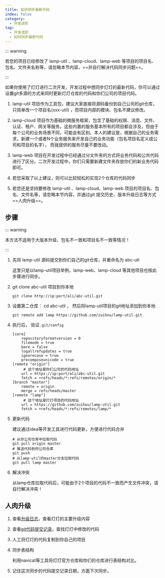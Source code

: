 ```yaml
---
title: 如何同步最新代码
index: false
category:
  - 开发进阶
tag:
  - 开发进阶
  - 如何同步最新代码
---
```


::: warning

若您的项目已经修改了 lamp-util 、lamp-cloud、lamp-web 等项目的项目名、包名、文件夹名称等，请忽略本节内容，==并自行解决代码同步问题==。

:::

如果你使用了灯灯进行二次开发，开发过程中想同步灯灯的最新代码，你可以通过设置git多源的方式来同时更新灯灯仓库的代码和你们公司的项目代码。

1. lamp-util 项目作为工具包，建议大家直接将源码备份到自己公司的git仓库，只简单改一个项目名(xxx-util) ，而项目内部的模块、包名不建议修改。

2. lamp-cloud 项目作为基础的微服务框架，包含了基础的权限、消息、文件、认证、租户、网关等服务，这些内置的服务基本所有的项目都会涉及，但由于每个公司的业务场景不同，可能会有区别。本人的建议是，根据自己的业务需求，新建一个或者N个业务服务来开发自己的业务功能（包名项目名定义成公司和项目的名字）， 而我提供的服务尽量不要改动。

3. lamp-web 项目在开发过程中已经通过分文件夹的方式将业务代码和公共代码进行了区分。二次开发过程中，你们只需要新建文件夹存放你们的新业务代码即可。

4. 若您采取了以上建议，则可以比较轻松的实现2个仓库的代码同步

5. 若您还是坚持要修改 lamp-util 、lamp-cloud、lamp-web  项目的项目名、包名、文件名等，请忽略本节内容，并通过git 提交历史、版本升级日志等方式==人肉升级==。

   

## 步骤

::: warning

本方法不适用于大版本升级、包名不一致和项目名不一致等情况！  

:::

1. 先将 lamp-util 源码提交到你们自己的git仓库，并重命名为 abc-uti

   这里只是以lamp-util项目举例，lamp-web、lamp-cloud 等其他项目也按此步骤进行同步。

2. git clone abc-util 项目到你本地

   ```shell
   git clone http://ip:port/ali/abc-util.git
   ```
3. 设置第二仓库：  cd abc-util ， 然后将lamp-util项目的git地址添加到你本地

   ```shell
   git remote add lamp https://github.com/zuihou/lamp-util.git 
   ```
4. 执行后， 验证`.git/config`

   ```properties
   [core]
       repositoryformatversion = 0
       filemode = true
       bare = false
       logallrefupdates = true
       ignorecase = true
       precomposeunicode = true
   [remote "origin"]
   		# 这个地址是你们公司的代码地址
       url = https://ip:port/ali/abc-util.git
       fetch = +refs/heads/*:refs/remotes/origin/*
   [branch "master"]
       remote = origin
       merge = refs/heads/master
   [remote "lamp"]
   		# 这个地址是灯灯项目的代码地址
       url = https://github.com/zuihou/lamp-util.git
       fetch = +refs/heads/*:refs/remotes/lamp/*
   ```
5. 更新代码

   建议通过idea等开发工具进行代码更新，方便进行代码合并

   ```shell
   # 从你公司仓库中拉取代码
   git pull origin master
   # 推送代码到你公司仓库
   git push
   # 从lamp-util的master分支拉取代码 
   git pull lamp master
   ```
6. 解决冲突

   从lamp仓库拉取代码后，可能由于2个项目的代码不一致而产生文件冲突，请自行解决冲突！ 



## 人肉升级

1. 查看[升级日志](https://tangyh.top/upgrade/4.x%E7%89%88%E6%9C%AC%E5%8D%87%E7%BA%A7%E6%97%A5%E5%BF%97)，查看灯灯的主要升级内容

2. 查看[git代码提交记录](http://git.tangyh.top/zuihou/lamp-cloud-pro-datasource-column/commits/master)，查找灯灯中修改的代码

3. 人工将灯灯的代码复制到你自己的项目

4. 同步表结构

   利用navicat等工具将灯灯官方仓库和你们的仓库进行表结构对比。

5. 记住这次同步的代码提交记录日期，方面下次同步。
